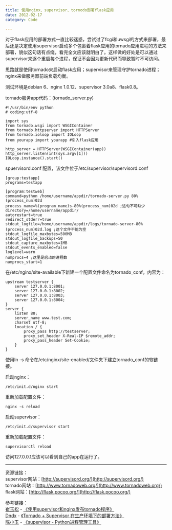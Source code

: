 ```yaml
---
title: 使用nginx、supervisor、tornodo部署flask应用  
date: 2012-02-17  
category: Code

---
```

对于flask应用的部署方式一直比较迷惑，尝试过了fcgi和uwsgi的方式来部署，最后还是决定使用supervisor启动多个包裹着flask应用的tornado应用进程的方法来部署，貌似这句话有点绕，看完全文应该就明白了。这样做的好处是可以通过supervisor来逐个重启每个进程，保证不会因为更新代码而导致暂时不可访问。

思路就是使用tornado来启动flask应用；supervisor来管理守护tornado进程；nginx来做服务器前端负载均衡。

测试环境是debian 6、nginx 1.0.12、supervisor 3.0a8、flask0.8。  

tornado服务app代码：(tornado_server.py)

	#!/usr/bin/env python
	# coding:utf-8
	
	import sys
	from tornado.wsgi import WSGIContainer
	from tornado.httpserver import HTTPServer
	from tornado.ioloop import IOLoop
	from yourapp import yourapp #引入flask应用
	
	http_server = HTTPServer(WSGIContainer(app))
	http_server.listen(int(sys.argv[1]))
	IOLoop.instance().start()
	
spuervisord.conf 配置，该文件位于/etc/supervisor/supervisord.conf

	[group:testapp]
	programs=testapp
	
	[program:testweb]
	command=python /home/username/appdir/tornado-server.py 80%(process_num)02d
	process_name=%(program_name)s-80%(process_num)02d ;这句不可缺少
	directory=/home/username/appdir/
	autorestart=true
	redirect_stderr=true
	stdout_logfile=/home/username/appdir/logs/tornado-server-80%(process_num)02d.log ;这个文件不能为空
	stdout_logfile_maxbytes=500MB
	stdout_logfile_backups=50
	stdout_capture_maxbytes=1MB
	stdout_events_enabled=false
	loglevel=warn
	numprocs=4 ;这里是启动的进程数
	numprocs_start=1

在/etc/nginx/site-available下新建一个配置文件命名为tornado_conf，内容为：

	upstream testserver {
		server 127.0.0.1:8001;
		server 127.0.0.1:8002;
		server 127.0.0.1:8003;
		server 127.0.0.1:8004;
	}
	server {
		listen 80;
		server_name www.test.com;
		charset utf-8;
		location / {
			proxy_pass http://testserver;
			proxy_set_header X-Real-IP $remote_addr;
			proxy_pass_header Set-Cookie;
		}
	}

使用ln -s 命令在/etc/nginx/site-enabled/文件夹下建立tornado_conf的软链接。

启动nginx：

	/etc/init.d/nginx start

重新加载配置文件：

	nginx -s reload

启动supervisor：

	/etc/init.d/supervisor start

重新加载配置文件：

	supervisorctl reload

访问127.0.0.1应该可以看到自己的app在运行了。

---

资源链接：  
supervisor网站：[http://supervisord.org/](http://supervisord.org/)  
tornado网站：[http://www.tornadoweb.org/](http://www.tornadoweb.org/)  
flask网站：[http://flask.pocoo.org/](http://flask.pocoo.org/)

参考链接：  
[崔玉松](http://fendou.org) - [《使用supervisor和nginx发布tornado程序》](http://fendou.org/2011/09/23/supervisor-nginx-tornado/)  
[Dndx](http://www.idndx.com/) - [《Tornado + Supervisor 在生产环境下的部署方法》](http://www.idndx.com/posts/ways-to-deploy-tornado-under-production-environment-using-supervisor.html)  
[陈小玉](http://chenxiaoyu.org) - [《supervisor - Python进程管理工具》](http://chenxiaoyu.org/2011/05/31/python-supervisor.html)